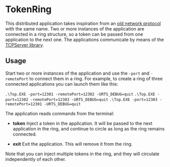 # TokenRing
This distributed application takes inspiration from an [old network protocol](https://en.wikipedia.org/wiki/Token_Ring) with the same name. Two or more instances of the application are connected in a ring structure, so a token can be passed from one application to the next one. The applications communicate by means of the [TCPServer library](../TcpServer/README.md).

## Usage
Start two or more instances of the application and use the `-port` and `-remotePort` to connect them in a ring. For example, to create a ring of three connected applications you can launch them like this:

`
.\Top.EXE -port=12301 -remotePort=12302 -URTS_DEBUG=quit
`
`
.\Top.EXE -port=12302 -remotePort=12303 -URTS_DEBUG=quit
`
`
.\Top.EXE -port=12303 -remotePort=12301 -URTS_DEBUG=quit
`

The application reads commands from the terminal:

* **token** Inject a token in the application. It will be passed to the next application in the ring, and continue to circle as long as the ring remains connected.

* **exit** Exit the application. This will remove it from the ring.

Note that you can inject multiple tokens in the ring, and they will circulate independently of each other.